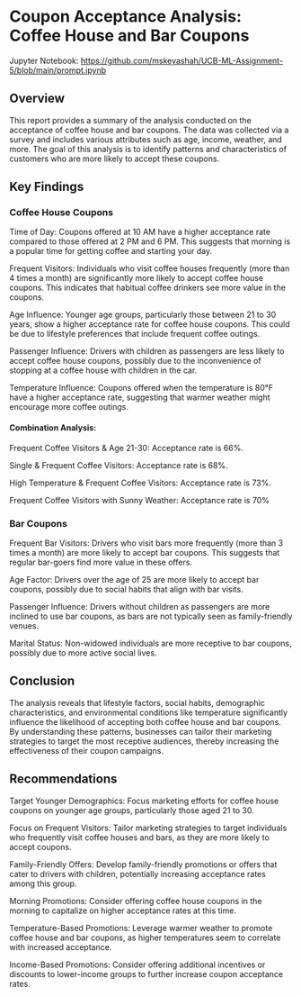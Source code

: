 # Coupon Acceptance Analysis: Coffee House and Bar Coupons
Jupyter Notebook: https://github.com/mskeyashah/UCB-ML-Assignment-5/blob/main/prompt.ipynb
## Overview
This report provides a summary of the analysis conducted on the acceptance of coffee house and bar coupons. The data was collected via a survey and includes various attributes such as age, income, weather, and more. The goal of this analysis is to identify patterns and characteristics of customers who are more likely to accept these coupons.

## Key Findings
### Coffee House Coupons
Time of Day: Coupons offered at 10 AM have a higher acceptance rate compared to those offered at 2 PM and 6 PM. This suggests that morning is a popular time for getting coffee and starting your day.

Frequent Visitors: Individuals who visit coffee houses frequently (more than 4 times a month) are significantly more likely to accept coffee house coupons. This indicates that habitual coffee drinkers see more value in the coupons.

Age Influence: Younger age groups, particularly those between 21 to 30 years, show a higher acceptance rate for coffee house coupons. This could be due to lifestyle preferences that include frequent coffee outings.

Passenger Influence: Drivers with children as passengers are less likely to accept coffee house coupons, possibly due to the inconvenience of stopping at a coffee house with children in the car.

Temperature Influence: Coupons offered when the temperature is 80°F have a higher acceptance rate, suggesting that warmer weather might encourage more coffee outings.

#### Combination Analysis:

Frequent Coffee Visitors & Age 21-30: Acceptance rate is 66%.

Single & Frequent Coffee Visitors: Acceptance rate is 68%.

High Temperature & Frequent Coffee Visitors: Acceptance rate is 73%.

Frequent Coffee Visitors with Sunny Weather: Acceptance rate is 70%

### Bar Coupons

Frequent Bar Visitors: Drivers who visit bars more frequently (more than 3 times a month) are more likely to accept bar coupons. This suggests that regular bar-goers find more value in these offers.

Age Factor: Drivers over the age of 25 are more likely to accept bar coupons, possibly due to social habits that align with bar visits.

Passenger Influence: Drivers without children as passengers are more inclined to use bar coupons, as bars are not typically seen as family-friendly venues.

Marital Status: Non-widowed individuals are more receptive to bar coupons, possibly due to more active social lives.

## Conclusion
The analysis reveals that lifestyle factors, social habits, demographic characteristics, and environmental conditions like temperature significantly influence the likelihood of accepting both coffee house and bar coupons. By understanding these patterns, businesses can tailor their marketing strategies to target the most receptive audiences, thereby increasing the effectiveness of their coupon campaigns.

## Recommendations

Target Younger Demographics: Focus marketing efforts for coffee house coupons on younger age groups, particularly those aged 21 to 30.

Focus on Frequent Visitors: Tailor marketing strategies to target individuals who frequently visit coffee houses and bars, as they are more likely to accept coupons.

Family-Friendly Offers: Develop family-friendly promotions or offers that cater to drivers with children, potentially increasing acceptance rates among this group.

Morning Promotions: Consider offering coffee house coupons in the morning to capitalize on higher acceptance rates at this time.

Temperature-Based Promotions: Leverage warmer weather to promote coffee house and bar coupons, as higher temperatures seem to correlate with increased acceptance.

Income-Based Promotions: Consider offering additional incentives or discounts to lower-income groups to further increase coupon acceptance rates.
